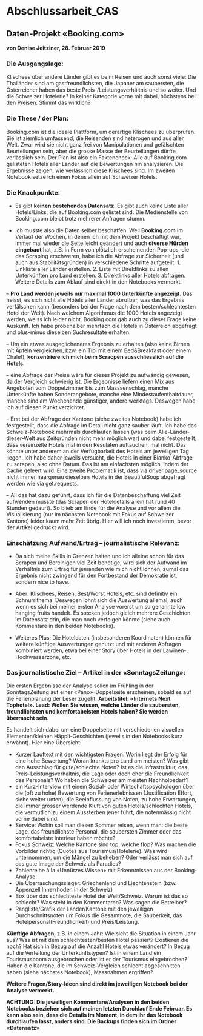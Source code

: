 # Abschlussarbeit_CAS

## Daten-Projekt «Booking.com»

**von Denise Jeitziner, 28. Februar 2019**

### Die Ausgangslage:

Klischees über andere Länder gibt es beim Reisen und auch sonst viele: Die Thailänder sind am gastfreundlichsten, die Japaner am saubersten, die Österreicher haben das beste Preis-/Leistungsverhältnis und so weiter. Und die Schweizer Hotelerie? In keiner Kategorie vorne mit dabei, höchstens bei den Preisen. Stimmt das wirklich?

### Die These / der Plan:

Booking.com ist die ideale Plattform, um derartige Klischees zu überprüfen. Sie ist ziemlich umfassend, die Reisenden sind heterogen und aus aller Welt. Zwar wird sie nicht ganz frei von Manipulationen und gefälschten Beurteilungen sein, aber die grosse Masse der Beurteilungen dürfte verlässlich sein. Der Plan ist also ein Faktencheck: Alle auf Booking.com gelisteten Hotels aller Länder auf die Bewertungen hin analysieren. Die Ergebnisse zeigen, wie verlässlich diese Klischees sind. Im zweiten Notebook setze ich einen Fokus allein auf Schweizer Hotels.

### Die Knackpunkte:

- Es gibt **keinen bestehenden Datensatz**. Es gibt auch keine Liste aller Hotels/Links, die auf Booking.com gelistet sind. Die Medienstelle von Booking.com bleibt trotz mehrerer Anfragen stumm.

- Ich musste also die Daten selber beschaffen. Weil **Booking.com** im Verlauf der Wochen, in denen ich mit dem Projekt beschäftigt war, immer mal wieder die Seite leicht geändert und auch **diverse Hürden eingebaut** hat, z.B. in Form von plötzlich erscheinenden Pop-ups, die das Scraping erschweren, habe ich die Abfrage zur Sicherheit (und auch aus Stabilitätsgründen) in verschiedene Schritte aufgeteilt: 1. Linkliste aller Länder erstellen. 2. Liste mit Direktlinks zu allen Unterkünften pro Land erstellen. 3. Direktlinks aller Hotels abfragen. Weitere Details zum Ablauf sind direkt in den Notebooks vermerkt.

– **Pro Land werden jeweils nur maximal 1000 Unterkünfte angezeigt**. Das heisst, es sich nicht alle Hotels aller Länder abrufbar, was das Ergebnis verfälschen kann (besonders bei der Frage nach dem besten/schlechtesten Hotel der Welt). Nach welchem Algorithmus die 1000 Hotels angezeigt werden, weiss ich leider nicht. Booking.com gab auch zu dieser Frage keine Auskunft. Ich habe probehalber mehrfach die Hotels in Österreich abgefragt und plus-minus dieselben Suchresultate erhalten.

– Um ein etwas ausgeglicheneres Ergebnis zu erhalten (also keine Birnen mit Äpfeln vergleichen, bzw. ein Tipi mit einem Bed&Breakfast oder einem Chalet), **konzentriere ich mich beim Scracpen ausschliesslich auf die Hotels**.

– eine Abfrage der Preise wäre für dieses Projekt zu aufwändig gewesen, da der Vergleich schwierig ist. Die Ergebnisse liefern einen Mix aus Angeboten vom Doppelzimmer bis zum Masssenschlag, manche Unterkünfte haben Sonderangebote, manche eine Mindestaufenthaltdauer, manche sind am Wochenende günstiger, andere werktags. Deswegen habe ich auf diesen Punkt verzichtet.

– Erst bei der Abfrage der Kantone (siehe zweites Notebook) habe ich festgestellt, dass die Abfrage im Detail nicht ganz sauber läuft. Ich habe das Schweiz-Notebook mehrmals durchlaufen lassen (was beim Alle-Länder-dieser-Welt aus Zeitgründen nicht mehr möglich war) und dabei festgestellt, dass vereinzelte Hotels mal in den Resulaten auftauchen, mal nicht. Das könnte unter anderem an der Verfügbarkeit des Hotels am jeweiligen Tag liegen. Ich habe daher jeweils versucht, die Hotels in einer Blanko-Abfrage zu scrapen, also ohne Datum. Das ist am einfachsten möglich, indem der Cache geleert wird. Eine zweite Problematik ist, dass via driver.page_source nicht immer haargenau dieselben Hotels in der BeautifulSoup abgefragt werden wie via get.requests.

– All das hat dazu geführt, dass ich für die Datenbeschaffung viel Zeit aufwenden musste (das Scrapen der Hoteldetails allein hat rund 40 Stunden gedaurt). So blieb am Ende für die Analyse und vor allem die Visualisierung (nur im nächsten Notebook mit Fokus auf Schweizer Kantone) leider kaum mehr Zeit übrig. Hier will ich noch investieren, bevor der Artikel gedruckt wird.

### Einschätzung Aufwand/Ertrag – journalistische Relevanz:

- Da sich meine Skills in Grenzen halten und ich alleine schon für das Scrapen und Bereinigen viel Zeit benötige, wird sich der Aufwand im Verhältnis zum Ertrag für jemanden wie mich nicht lohnen, zumal das Ergebnis nicht zwingend für den Fortbestand der Demokratie ist, sondern nice to have.

- Aber: Klischees, Reisen, Best/Worst Hotels, etc. sind definitiv ein Schnurrithema. Deswegen lohnt sich die Auswertung allemal, auch wenn es sich bei meiner ersten Analyse vorerst um so genannte low hanging fruits handelt. Es stecken jedoch gleich mehrere Geschichten im Datensatz drin, die man noch verfolgen könnte (siehe auch Kommentare in den beiden Notebooks).

- Weiteres Plus: Die Hoteldaten (insbesonderen Koordinaten) können für weitere künftige Auswertungen genutzt und mit anderen Abfragen kombiniert werden, etwa bei einer Story über Hotels in der Lawinen-, Hochwasserzone, etc.

### Das journalistische Ziel – Artikel in der «SonntagsZeitung»:

Die ersten Ergebnisse der Analyse sollen im Frühling in der SonntagsZeitung auf einer «Pano»-Doppelseite erscheinen, sobald es auf die Ferienplanung der Leser zugeht. **Arbeitstitel: «Internets Next Tophotel». Lead: Wollen Sie wissen, welche Länder die saubersten, freundlichsten und komfortabelsten Hotels haben? Sie werden überrascht sein**. 

Es handelt sich dabei um eine Doppelseite mit verschiedenen visuellen Elementen/kleinen Häppli-Geschichten (jeweils in den Notebooks kurz erwähnt). Hier eine Übersicht:

- Kurzer Lauftext mit den wichtigsten Fragen: Worin liegt der Erfolg für eine hohe Bewertung? Woran krankts pro Land am meisten? Was gibt den Ausschlag für gute/schlechte Noten? Ist es die Infrastruktur, das Preis-Leistungsverhältnis, die Lage oder doch eher die Freundlichkeit des Personals? Wo haben die Schweizer am meisten Nachholbedarf? 
- ein Kurz-Interview mit einem Sozial- oder Wirtschaftspsychologen über die (oft zu hohe) Bewertung von Ferienerlebnissen (Justification Effort, siehe weiter unten), die Beeinflussung von Noten, zu hohe Erwartungen, die immer grösser werdende Kluft von guten Hotels/schlechten Hotels, die vermutlich zu einem Aussterben jener führt, die notenmässig nicht vorne dabei sind.
- Service: Wohin soll man diesen Sommer reisen, wenn man: die beste Lage, das freundlichste Personal, die saubersten Zimmer oder das komfortabelste Interieur haben möchte?
- Fokus Schweiz: Welche Kantone sind top, welche flop? Was machen die Vorbilder richtig (Quotes aus Tourismus/Hotelerie). Was wird unternommen, um die Mängel zu beheben? Oder verlässt man sich auf das gute Image der Schweiz als Paradies?
- Zahlenreihe à la «Unnützes Wissen» mit Erkenntnissen aus der Booking-Analyse. 
- Die Überraschungssieger: Griechenland und Liechtenstein (bzw. Appenzell Innerrhoden in der Schweiz)
- Box über das schlechteste Hotel der Welt/Schweiz. Warum ist das so schlecht? Was steht in den Kommentaren? Was sagen die Betreiber?
- Rangliste/Grafik der Länder/Kantone mit den jeweiligen Durchschnittsnoten (im Fokus die Gesamtnote, die Sauberkeit, das Hotelpersonal(Freundlichkeit) und Preis/Leistung.

**Künftige Abfragen**, z.B. in einem Jahr: Wie sieht die Situation in einem Jahr aus? Was ist mit dem schlechtesten/besten Hotel passiert? Existieren die noch? Hat sich in Bezug auf die Anzahl Hotels etwas verändert? In Bezug auf die Verteilung der Unterkunftstypen? Ist in einem Land ein Tourismusboom ausgebrochen oder ist er der Tourismus eingebrochen? Haben die Kantone, die im Schweiz-Vergleich schlecht abgeschnitten haben (siehe nächstes Notebook), Massnahmen ergriffen?

**Weitere Fragen/Story-Ideen sind direkt im jeweiligen Notebook bei der Analyse vermerkt.**

**ACHTUNG:
Die jeweiligen Kommentare/Analysen in den beiden Notebooks beziehen sich auf meinen letzten Durchlauf Ende Februar. Es kann also sein, dass die Details im Moment, in dem ihr das Notebook durchlaufen lasst, anders sind. Die Backups finden sich im Ordner «Datensatz»**
